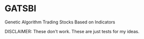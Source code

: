 # GATSBI
 Genetic Algorithm Trading Stocks Based on Indicators


DISCLAIMER: These don't work. These are just tests for my ideas.
